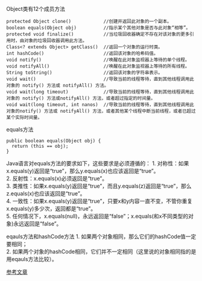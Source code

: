Object类有12个成员方法
> 
    protected Object clone()            //创建并返回此对象的一个副本。
    boolean equals(Object obj)          //指示某个其他对象是否与此对象“相等”。
    protected void finalize()           //当垃圾回收器确定不存在对该对象的更多引用时，由对象的垃圾回收器调用此方法。
    Class<? extends Object> getClass()  //返回一个对象的运行时类。
    int hashCode()                      //返回该对象的哈希码值。
    void notify()                       //唤醒在此对象监视器上等待的单个线程。
    void notifyAll()                    //唤醒在此对象监视器上等待的所有线程。
    String toString()                   //返回该对象的字符串表示。
    void wait()                         //导致当前的线程等待，直到其他线程调用此对象的 notify() 方法或 notifyAll() 方法。
    void wait(long timeout)             //导致当前的线程等待，直到其他线程调用此对象的 notify() 方法或notifyAll() 方法，或者超过指定的时间量。
    void wait(long timeout, int nanos)  //导致当前的线程等待，直到其他线程调用此对象的notify() 方法或 notifyAll() 方法，或者其他某个线程中断当前线程，或者已超过某个实际时间量。
    
equals方法
> 
    public boolean equals(Object obj) {  
      return (this == obj);
    } 

Java语言对equals方法的要求如下，这些要求是必须遵循的：
     1. 对称性：如果x.equals(y)返回是“true”，那么y.equals(x)也应该返回是“true”。<br/>
     2. 反射性：x.equals(x)必须返回是“true”。<br/>
     3. 类推性：如果x.equals(y)返回是“true”，而且y.equals(z)返回是“true”，那么z.equals(x)也应该返回是“true”。<br/>
     4. 一致性：如果x.equals(y)返回是“true”，只要x和y内容一直不变，不管你重复x.equals(y)多少次，返回都是“true”。<br/>
     5. 任何情况下，x.equals(null)，永远返回是“false”；x.equals(和x不同类型的对象)永远返回是“false”。<br/>


eqauls方法和hashCode方法
      1. 如果两个对象相同，那么它们的hashCode值一定要相同；<br/>
      2. 如果两个对象的hashCode相同，它们并不一定相同（这里说的对象相同指的是用eqauls方法比较）。<br/>
      
      
[参考文章](http://bijian1013.iteye.com/blog/1972404)